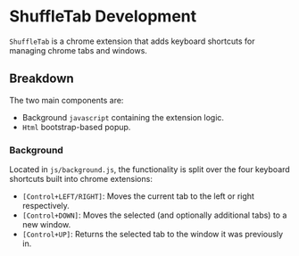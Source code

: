 # ShuffleTab Development

`ShuffleTab` is a chrome extension that adds keyboard shortcuts for managing chrome tabs and windows.

## Breakdown
The two main components are: 
* Background `javascript` containing the extension logic.
* `Html` bootstrap-based popup.

### Background
Located in `js/background.js`, the functionality is split over the four keyboard shortcuts built into chrome extensions:
* `[Control+LEFT/RIGHT]`: Moves the current tab to the left or right respectively.
* `[Control+DOWN]`: Moves the selected (and optionally additional tabs) to a new window.
* `[Control+UP]`: Returns the selected tab to the window it was previously in.
